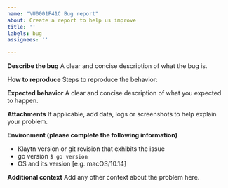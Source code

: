 ```yaml
---
name: "\U0001F41C Bug report"
about: Create a report to help us improve
title: ''
labels: bug
assignees: ''

---
```


**Describe the bug**
A clear and concise description of what the bug is.

**How to reproduce**
Steps to reproduce the behavior:

**Expected behavior**
A clear and concise description of what you expected to happen.

**Attachments**
If applicable, add data, logs or screenshots to help explain your problem.

**Environment (please complete the following information)**
 - Klaytn version or git revision that exhibits the issue
 - go version `$ go version`
 - OS and its version [e.g. macOS/10.14]

**Additional context**
Add any other context about the problem here.
